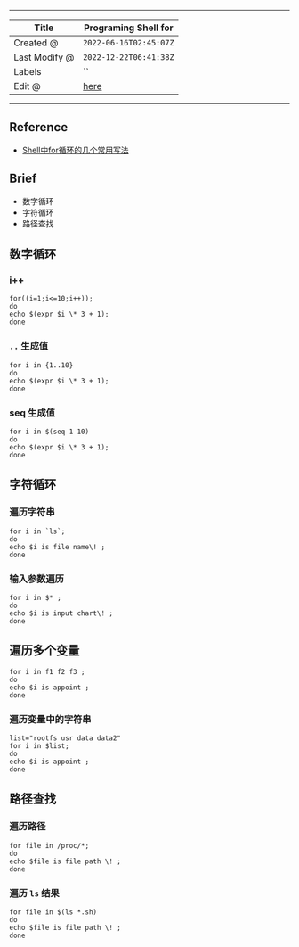 -----

| Title         | Programing Shell for                                 |
| ------------- | ---------------------------------------------------- |
| Created @     | `2022-06-16T02:45:07Z`                               |
| Last Modify @ | `2022-12-22T06:41:38Z`                               |
| Labels        | \`\`                                                 |
| Edit @        | [here](https://github.com/junxnone/xwiki/issues/101) |

-----

## Reference

  - [Shell中for循环的几个常用写法](https://blog.csdn.net/babyfish13/article/details/52981110)

## Brief

  - 数字循环
  - 字符循环
  - 路径查找

## 数字循环

### i++

    for((i=1;i<=10;i++));
    do 
    echo $(expr $i \* 3 + 1);
    done

### `..` 生成值

    for i in {1..10}
    do
    echo $(expr $i \* 3 + 1);
    done

### seq 生成值

    for i in $(seq 1 10)
    do 
    echo $(expr $i \* 3 + 1);
    done

## 字符循环

### 遍历字符串

    for i in `ls`;
    do 
    echo $i is file name\! ;
    done

### 输入参数遍历

    for i in $* ;
    do
    echo $i is input chart\! ;
    done

## 遍历多个变量

    for i in f1 f2 f3 ;
    do
    echo $i is appoint ;
    done

### 遍历变量中的字符串

    list="rootfs usr data data2"
    for i in $list;
    do
    echo $i is appoint ;
    done

## 路径查找

### 遍历路径

    for file in /proc/*;
    do
    echo $file is file path \! ;
    done

### 遍历 `ls` 结果

    for file in $(ls *.sh)
    do
    echo $file is file path \! ;
    done
